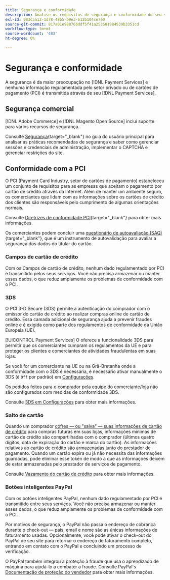 ```yaml
---
title: Segurança e conformidade
description: Analise os requisitos de segurança e conformidade do seu site.
exl-id: 083c5a12-1d78-48b5-b9e3-612b104ce7e0
source-git-commit: 817a01e98876bddf5f41a253501984539b3351cd
workflow-type: tm+mt
source-wordcount: '483'
ht-degree: 0%

---
```


# Segurança e conformidade

A segurança é da maior preocupação no [!DNL Payment Services] e nenhuma informação regulamentada pelo setor privado ou de cartões de pagamento (PCI) é transmitida através de seu [!DNL Payment Services].

## Segurança comercial

[!DNL Adobe Commerce] e [!DNL Magento Open Source] inclui suporte para vários recursos de segurança.

Consulte [Segurança](https://docs.magento.com/user-guide/stores/security.html){target="_blank"} no guia do usuário principal para analisar as práticas recomendadas de segurança e saber como gerenciar sessões e credenciais de administração, implementar o CAPTCHA e gerenciar restrições do site.

## Conformidade com a PCI

O PCI (Payment Card Industry, setor de cartões de pagamento) estabeleceu um conjunto de requisitos para as empresas que aceitam o pagamento por cartão de crédito através da Internet. Além de manter um ambiente seguro, os comerciantes que lidam com as informações sobre os cartões de crédito dos clientes são responsáveis pelo cumprimento de algumas orientações normais.

Consulte [Diretrizes de conformidade PCI](https://docs.magento.com/user-guide/stores/compliance-pci.html){target="_blank"} para obter mais informações.

Os comerciantes podem concluir uma [questionário de autoavaliação (SAQ)](https://www.pcisecuritystandards.org/pci_security/completing_self_assessment){target="_blank"}, que é um instrumento de autovalidação para avaliar a segurança dos dados do titular do cartão.

### Campos de cartão de crédito

Com os Campos de cartão de crédito, nenhum dado regulamentado por PCI é transmitido pelos seus serviços. Você não precisa armazenar ou manter esses dados, o que reduz amplamente os problemas de conformidade com o PCI.

### 3DS

O PCI 3-D Secure (3DS) permite a autenticação do comprador com o emissor do cartão de crédito ao realizar compras online de cartão de crédito. Essa camada adicional de segurança ajuda a prevenir fraudes online e é exigida como parte dos regulamentos de conformidade da União Europeia (UE).

[!UICONTROL Payment Services] O oferece a funcionalidade 3DS para permitir que os comerciantes cumpram os regulamentos da UE e para proteger os clientes e comerciantes de atividades fraudulentas em suas lojas.

Se você for um comerciante na UE ou na Grã-Bretanha onde a conformidade com o 3DS é necessária, é necessário ativar manualmente o 3DS (é `Off` por padrão) em [Configurações](settings.md#credit-card-fields).

Os pedidos feitos para o comprador pela equipe do comerciante/loja não são configurados com medidas de conformidade 3DS.

Consulte [3DS em Configurações](settings.md#3ds) para obter mais informações.

### Salto de cartão

Quando um comprador [cofres — ou &quot;salva&quot; — suas informações de cartão de crédito](vaulting.md) para compras futuras em suas lojas, informações mínimas de cartão de crédito são compartilhadas com o comprador (últimos quatro dígitos, data de expiração do cartão e marca do cartão). As informações relativas ao cartão de crédito são armazenadas junto do prestador de pagamento. Quando um cartão expira ou já não necessita das informações guardadas, pode eliminar esse token de modo a que as informações deixem de estar armazenadas pelo prestador de serviços de pagamento.

Consulte [Vazamento do cartão de crédito](vaulting.md) para obter mais informações.

### Botões inteligentes PayPal

Com os botões inteligentes PayPal, nenhum dado regulamentado por PCI é transmitido entre seus serviços. Você não precisa armazenar ou manter esses dados, o que reduz amplamente os problemas de conformidade com o PCI.

Por motivos de segurança, o PayPal não passa o endereço de cobrança durante o check-out — país, email e nome são as únicas informações de faturamento usadas. Opcionalmente, você pode ativar o check-out do PayPal de seu site para retornar o endereço de faturamento completo, entrando em contato com o PayPal e concluindo um processo de verificação.

O PayPal também integrou a proteção à fraude que usa o aprendizado de máquina para ajudá-lo a combater a fraude. Consulte PayPal&#39;s [Documentação de proteção do vendedor](https://www.paypal.com/us/webapps/mpp/security/seller-protection) para obter mais informações.
